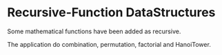 # Recursive-Function DataStructures

Some mathematical functions have been added as recursive.

The application do combination, permutation, factorial and HanoiTower.
